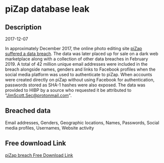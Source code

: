 # piZap database leak

## Description

2017-12-07

In approximately December 2017, the online photo editing site <a href="https://www.zdnet.com/article/hacker-puts-up-for-sale-third-round-of-hacked-databases-on-the-dark-web/" target="_blank" rel="noopener">piZap suffered a data breach</a>. The data was later placed up for sale on a dark web marketplace along with a collection of other data breaches in February 2019. A total of 42 million unique email addresses were included in the breach alongside names, genders and links to Facebook profiles when the social media platform was used to authenticate to piZap. When accounts were created directly on piZap without using Facebook for authentication, passwords stored as SHA-1 hashes were also exposed. The data was provided to HIBP by a source who requested it be attributed to &quot;JimScott.Sec@protonmail.com&quot;.

## Breached data

Email addresses, Genders, Geographic locations, Names, Passwords, Social media profiles, Usernames, Website activity

## Free download Link

[piZap breach Free Download Link](https://tinyurl.com/2b2k277t)